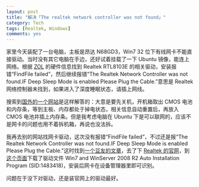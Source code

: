 ```yaml
---
layout: post
title: "解决「The realtek network controller was not found」"
category: Tech
tags: [Realtek, Windows]
comments: yes
---
```


家里今天装配了一台电脑，主板是昂达 N68GD3，Win7 32 位下有线网卡不能直接驱动。当时没有其它电脑在手边，还好试着挂载了一下 Ubuntu 镜像，能连上网络。根据 [ZOL](http://detail.zol.com.cn/motherboard/index294964.shtml) 的硬件信息找到 Realtek RTL8103E 的相关驱动，安装报错“FindFile failed”，然后继续报错“The Realtek Network Controller was not found.IF Deep Sleep Mode is enabled Please Plug the Cable.”意思是 Realtek 网络控制器未找到，如果进入了深度睡眠状态，请插上网线。

搜索到[国外的一个网站](http://adeelejaz.com/blog/realteks-network-controller-deep-sleep-mode-issue/)是这样解答的：大意是要先关机，开机箱取出 CMOS 电池和内存条，等到主板、内存都处于掉电状态，相关信息自动重置后，再放入 CMOS 电池并插上内存条。但是我考虑电脑在 Ubuntu 下是可以联网的，应该不是网卡的问题也用不着拆机箱，再说也没法拆。

我再去别的网站找网卡驱动，这次没有报错“FindFile failed”，不过还是报“The Realtek Network Controller was not found.IF Deep Sleep Mode is enabled Please Plug the Cable.”这时找到[一个豆友的文章](http://www.douban.com/note/189617233/)，去了下 [Realtek 的官网](http://www.realtek.com.tw/)，到[这个页面](http://www.realtek.com.tw/downloads/downloadsView.aspx?Langid=3&PNid=13&PFid=5&Level=5&Conn=4&DownTypeID=3&GetDown=false)下载了驱动文件 Win7 and WinServer 2008 R2 Auto Installation Program (SID:1483418)，安装后网卡在设备管理器里即可识别。

问题在于没下对驱动，还是装官网上的驱动最好。
